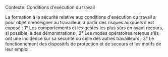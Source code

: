 Contexte: Conditions d'exécution du travail

La formation à la sécurité relative aux conditions d'exécution du travail a pour objet d'enseigner au travailleur, à partir des risques auxquels il est exposé : 1° Les comportements et les gestes les plus sûrs en ayant recours, si possible, à des démonstrations ; 2° Les modes opératoires retenus s'ils ont une incidence sur sa sécurité ou celle des autres travailleurs ; 3° Le fonctionnement des dispositifs de protection et de secours et les motifs de leur emploi.